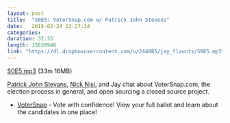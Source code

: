 ```yaml
---
layout: post
title:  "S0E5: VoterSnap.com w/ Patrick John Stevens"
date:   2015-02-24 13:27:34
categories: 
duration: 32:35
length: 15638946
link: "https://dl.dropboxusercontent.com/u/244885/jay_flaunts/S0E5.mp3"
---
```


<a href="{{site.dropbox_url}}/S0E5.mp3" target="_blank">S0E5.mp3</a> (33m 16MB) 

[Patrick John Stevans](http://twitter.com/VoterSnapCEO), 
[Nick Nisi](http://twitter.com/nicknisi), and Jay chat about VoterSnap.com, the election
process in general, and open sourcing a closed source project.

* [VoterSnap](http://votersnap.com) - Vote with confidence!
View your full ballot and learn about the candidates in one place!

